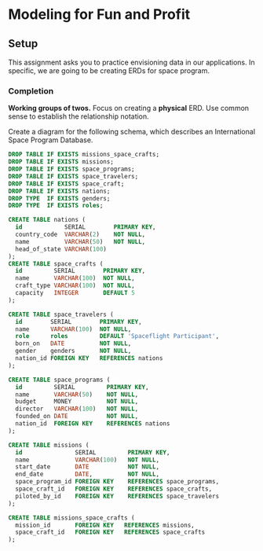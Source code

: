 # Modeling for Fun and Profit

## Setup

This assignment asks you to practice envisioning data in
our applications. In specific, we are going to be creating ERDs for space program.

### Completion

**Working groups of twos.** Focus on creating a **physical** ERD. Use common sense to establish the relationship notation.

Create a diagram for the following schema, which describes an International Space
Program Database.

```sql
DROP TABLE IF EXISTS missions_space_crafts;
DROP TABLE IF EXISTS missions;
DROP TABLE IF EXISTS space_programs;
DROP TABLE IF EXISTS space_travelers;
DROP TABLE IF EXISTS space_craft;
DROP TABLE IF EXISTS nations;
DROP TYPE  IF EXISTS genders;
DROP TYPE  IF EXISTS roles;

CREATE TABLE nations (
  id            SERIAL        PRIMARY KEY,
  country_code  VARCHAR(2)    NOT NULL,
  name          VARCHAR(50)   NOT NULL,
  head_of_state VARCHAR(100)
);
CREATE TABLE space_crafts (
  id         SERIAL        PRIMARY KEY,
  name       VARCHAR(100)  NOT NULL,
  craft_type VARCHAR(100)  NOT NULL,
  capacity   INTEGER       DEFAULT 5
);

CREATE TABLE space_travelers (
  id        SERIAL        PRIMARY KEY,
  name      VARCHAR(100)  NOT NULL,
  role      roles         DEFAULT 'Spaceflight Participant',
  born_on   DATE          NOT NULL,
  gender    genders       NOT NULL,
  nation_id FOREIGN KEY   REFERENCES nations
);

CREATE TABLE space_programs (
  id         SERIAL         PRIMARY KEY,
  name       VARCHAR(50)    NOT NULL,
  budget     MONEY          NOT NULL,
  director   VARCHAR(100)   NOT NULL,
  founded_on DATE           NOT NULL,
  nation_id  FOREIGN KEY    REFERENCES nations
);

CREATE TABLE missions (
  id               SERIAL         PRIMARY KEY,
  name             VARCHAR(100)   NOT NULL,
  start_date       DATE           NOT NULL,
  end_date         DATE,          NOT NULL,
  space_program_id FOREIGN KEY    REFERENCES space_programs,
  space_craft_id   FOREIGN KEY    REFERENCES space_crafts,
  piloted_by_id    FOREIGN KEY    REFERENCES space_travelers
);

CREATE TABLE missions_space_crafts (
  mission_id       FOREIGN KEY   REFERENCES missions,
  space_craft_id   FOREIGN KEY   REFERENCES space_crafts
);
```
